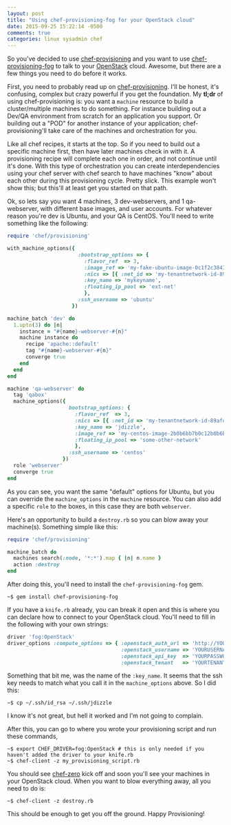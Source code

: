 ```yaml
---
layout: post
title: "Using chef-provisioning-fog for your OpenStack cloud"
date: 2015-09-25 15:22:14 -0500
comments: true
categories: linux sysadmin chef
---
```


So you've decided to use [chef-provisioning](https://github.com/chef/chef-provisioning) and you want to use [chef-provisioning-fog](https://github.com/chef/chef-provisioning-fog) to talk to your [OpenStack](https://www.openstack.org/) cloud. Awesome, but there are a few things you need to do before it works.

First, you need to probably read up on [chef-provisioning](https://github.com/chef/chef-provisioning). I'll be honest, it's confusing, complex but crazy powerful if you get the foundation. My **tl;dr** of using chef-provisioning is: you want a `machine` resource to build a cluster/multiple machines to do something.  For instance building out a Dev/QA environment from scratch for an application you support. Or building out a "POD" for another instance of your application; chef-provisioning'll take care of the machines and orchestration for you.

Like all chef recipes, it starts at the top. So if you need to build out a specific machine first, then have later machines check in with it. A provisioning recipe will complete each one in order, and not continue until it's done. With this type of orchestration you can create interdependencies using your chef server with chef search to have machines "know" about each other during this provisioning cycle. Pretty slick. This example won't show this; but this'll at least get you started on that path.

Ok, so lets say you want 4 machines, 3 dev-webservers, and 1 qa-webserver, with different base images, and user accounts. For whatever reason you're dev is Ubuntu, and your QA is CentOS. You'll need to write something like the following:

```ruby
require 'chef/provisioning'

with_machine_options({
                       :bootstrap_options => {
                         :flavor_ref  => 3,
                         :image_ref => 'my-fake-ubuntu-image-0c1f2c38432b',
                         :nics => [{ :net_id => 'my-tenantnetwork-id-89afddb9db6c'}],
                         :key_name => 'mykeyname',
                         :floating_ip_pool => 'ext-net'
                         },
                       :ssh_username => 'ubuntu'
                     })

machine_batch 'dev' do
  1.upto(3) do |n|
    instance = "#{name}-webserver-#{n}"
    machine instance do
      recipe 'apache::default'
      tag "#{name}-webserver-#{n}"
      converge true
    end
  end
end

machine 'qa-webserver' do
  tag 'qabox'
  machine_options({
                    bootstrap_options: {
                      :flavor_ref  => 3,
                      :nics => [{ :net_id => 'my-tenantnetwork-id-89afddb9db6c'}],
                      :key_name => 'jdizzle',
                      :image_ref => 'my-centos-image-2b0b6bb7b0c12b0b6bb7b0c1',
                      :floating_ip_pool => 'some-other-network'
                      },
                    :ssh_username => 'centos'
                  })
  role 'webserver'
  converge true
end
```

As you can see, you want the same "default" options for Ubuntu, but you can override the `machine_options` in the `machine` resource. You can also add a specific `role` to the boxes, in this case they are both `webserver`.

Here's an opportunity to build a `destroy.rb` so you can blow away your machine(s). Something simple like this:

```ruby
require 'chef/provisioning'

machine_batch do
  machines search(:node, '*:*').map { |n| n.name }
  action :destroy
end
```

After doing this, you'll need to install the `chef-provisioning-fog` gem.

```
~$ gem install chef-provisioning-fog
```

If you have a `knife.rb` already, you can break it open and this is where you can declare how to connect to your OpenStack cloud. You'll need to fill in the following with your own strings:

```ruby
driver 'fog:OpenStack'
driver_options :compute_options => { :openstack_auth_url => 'http://YOUROPENSTACK-CLOUD:5000/v2.0/tokens',
                                     :openstack_username => 'YOURUSERNAME',
                                     :openstack_api_key  => 'YOURPASSWORD',
                                     :openstack_tenant   => 'YOURTENANTIDNAME' }
```

Something that bit me, was the name of the `:key_name`. It seems that the ssh key needs to match what you call it in the `machine_options` above. So I did this:

```
~$ cp ~/.ssh/id_rsa ~/.ssh/jdizzle
```

I know it's not great, but hell it worked and I'm not going to complain.

After this, you can go to where you wrote your provisioning script and run these commands,

```
~$ export CHEF_DRIVER=fog:OpenStack # this is only needed if you haven't added the driver to your knife.rb
~$ chef-client -z my_provisioning_script.rb
```

You should see [chef-zero](https://github.com/chef/chef-zero) kick off and soon you'll see your machines in your OpenStack cloud. When you want to blow everything away, all you need to do is:

```
~$ chef-client -z destroy.rb
```

This should be enough to get you off the ground. Happy Provisioning!

